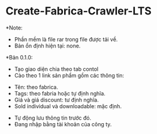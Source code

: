 # Create-Fabrica-Crawler-LTS
*Note: 
- Phần mềm là file rar trong file được tải về.
- Bản ổn định hiện tại: none.

*Bản 0.1.0:
- Tạo giao diện chia theo tab contol
- Cào theo 1 link sản phẩm gồm các thông tin:
 + Tên: theo fabrica.
 + Tags: theo fabria hoặc tự định nghĩa.
 + Giá và giá discount: tư định nghĩa.
 + Sold individual và downloadable: mặc định.
- Tự động lưu thông tin trước đó.
- Đang nhập bằng tài khoản của công ty.

